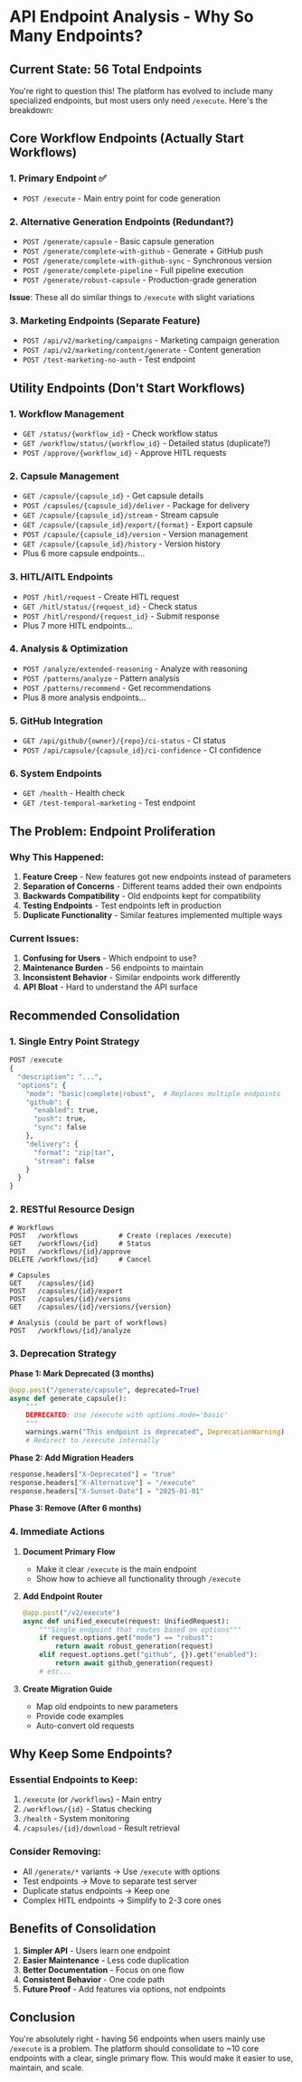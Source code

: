 # API Endpoint Analysis - Why So Many Endpoints?

## Current State: 56 Total Endpoints

You're right to question this! The platform has evolved to include many specialized endpoints, but most users only need `/execute`. Here's the breakdown:

## Core Workflow Endpoints (Actually Start Workflows)

### 1. **Primary Endpoint** ✅
- `POST /execute` - Main entry point for code generation

### 2. **Alternative Generation Endpoints** (Redundant?)
- `POST /generate/capsule` - Basic capsule generation
- `POST /generate/complete-with-github` - Generate + GitHub push
- `POST /generate/complete-with-github-sync` - Synchronous version
- `POST /generate/complete-pipeline` - Full pipeline execution
- `POST /generate/robust-capsule` - Production-grade generation

**Issue**: These all do similar things to `/execute` with slight variations

### 3. **Marketing Endpoints** (Separate Feature)
- `POST /api/v2/marketing/campaigns` - Marketing campaign generation
- `POST /api/v2/marketing/content/generate` - Content generation
- `POST /test-marketing-no-auth` - Test endpoint

## Utility Endpoints (Don't Start Workflows)

### 1. **Workflow Management**
- `GET /status/{workflow_id}` - Check workflow status
- `GET /workflow/status/{workflow_id}` - Detailed status (duplicate?)
- `POST /approve/{workflow_id}` - Approve HITL requests

### 2. **Capsule Management** 
- `GET /capsule/{capsule_id}` - Get capsule details
- `POST /capsules/{capsule_id}/deliver` - Package for delivery
- `GET /capsule/{capsule_id}/stream` - Stream capsule
- `GET /capsule/{capsule_id}/export/{format}` - Export capsule
- `POST /capsule/{capsule_id}/version` - Version management
- `GET /capsule/{capsule_id}/history` - Version history
- Plus 6 more capsule endpoints...

### 3. **HITL/AITL Endpoints**
- `POST /hitl/request` - Create HITL request
- `GET /hitl/status/{request_id}` - Check status
- `POST /hitl/respond/{request_id}` - Submit response
- Plus 7 more HITL endpoints...

### 4. **Analysis & Optimization**
- `POST /analyze/extended-reasoning` - Analyze with reasoning
- `POST /patterns/analyze` - Pattern analysis
- `POST /patterns/recommend` - Get recommendations
- Plus 8 more analysis endpoints...

### 5. **GitHub Integration**
- `GET /api/github/{owner}/{repo}/ci-status` - CI status
- `POST /api/capsule/{capsule_id}/ci-confidence` - CI confidence

### 6. **System Endpoints**
- `GET /health` - Health check
- `GET /test-temporal-marketing` - Test endpoint

## The Problem: Endpoint Proliferation

### Why This Happened:
1. **Feature Creep** - New features got new endpoints instead of parameters
2. **Separation of Concerns** - Different teams added their own endpoints
3. **Backwards Compatibility** - Old endpoints kept for compatibility
4. **Testing Endpoints** - Test endpoints left in production
5. **Duplicate Functionality** - Similar features implemented multiple ways

### Current Issues:
1. **Confusing for Users** - Which endpoint to use?
2. **Maintenance Burden** - 56 endpoints to maintain
3. **Inconsistent Behavior** - Similar endpoints work differently
4. **API Bloat** - Hard to understand the API surface

## Recommended Consolidation

### 1. **Single Entry Point Strategy**
```python
POST /execute
{
  "description": "...",
  "options": {
    "mode": "basic|complete|robust",  # Replaces multiple endpoints
    "github": {
      "enabled": true,
      "push": true,
      "sync": false
    },
    "delivery": {
      "format": "zip|tar",
      "stream": false
    }
  }
}
```

### 2. **RESTful Resource Design**
```
# Workflows
POST   /workflows          # Create (replaces /execute)
GET    /workflows/{id}     # Status
POST   /workflows/{id}/approve
DELETE /workflows/{id}     # Cancel

# Capsules  
GET    /capsules/{id}
POST   /capsules/{id}/export
POST   /capsules/{id}/versions
GET    /capsules/{id}/versions/{version}

# Analysis (could be part of workflows)
POST   /workflows/{id}/analyze
```

### 3. **Deprecation Strategy**

**Phase 1: Mark Deprecated (3 months)**
```python
@app.post("/generate/capsule", deprecated=True)
async def generate_capsule():
    """
    DEPRECATED: Use /execute with options.mode='basic'
    """
    warnings.warn("This endpoint is deprecated", DeprecationWarning)
    # Redirect to /execute internally
```

**Phase 2: Add Migration Headers**
```python
response.headers["X-Deprecated"] = "true"
response.headers["X-Alternative"] = "/execute"
response.headers["X-Sunset-Date"] = "2025-01-01"
```

**Phase 3: Remove (After 6 months)**

### 4. **Immediate Actions**

1. **Document Primary Flow**
   - Make it clear `/execute` is the main endpoint
   - Show how to achieve all functionality through `/execute`

2. **Add Endpoint Router**
   ```python
   @app.post("/v2/execute")
   async def unified_execute(request: UnifiedRequest):
       """Single endpoint that routes based on options"""
       if request.options.get("mode") == "robust":
           return await robust_generation(request)
       elif request.options.get("github", {}).get("enabled"):
           return await github_generation(request)
       # etc...
   ```

3. **Create Migration Guide**
   - Map old endpoints to new parameters
   - Provide code examples
   - Auto-convert old requests

## Why Keep Some Endpoints?

### Essential Endpoints to Keep:
1. `/execute` (or `/workflows`) - Main entry
2. `/workflows/{id}` - Status checking
3. `/health` - System monitoring
4. `/capsules/{id}/download` - Result retrieval

### Consider Removing:
- All `/generate/*` variants → Use `/execute` with options
- Test endpoints → Move to separate test server
- Duplicate status endpoints → Keep one
- Complex HITL endpoints → Simplify to 2-3 core ones

## Benefits of Consolidation

1. **Simpler API** - Users learn one endpoint
2. **Easier Maintenance** - Less code duplication
3. **Better Documentation** - Focus on one flow
4. **Consistent Behavior** - One code path
5. **Future Proof** - Add features via options, not endpoints

## Conclusion

You're absolutely right - having 56 endpoints when users mainly use `/execute` is a problem. The platform should consolidate to ~10 core endpoints with a clear, single primary flow. This would make it easier to use, maintain, and scale.